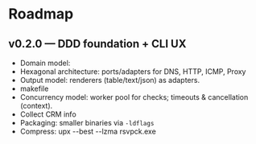 # Roadmap

## v0.2.0 — DDD foundation + CLI UX
- Domain model: 
- Hexagonal architecture: ports/adapters for DNS, HTTP, ICMP, Proxy
- Output model: renderers (table/text/json) as adapters.
- makefile
- Concurrency model: worker pool for checks; timeouts & cancellation (context).
- Collect CRM info
- Packaging: smaller binaries via `-ldflags`
- Compress: upx --best --lzma rsvpck.exe
